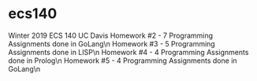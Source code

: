 # ecs140
Winter 2019 ECS 140 UC Davis
Homework #2 - 7 Programming Assignments done in GoLang\n
Homework #3 - 5 Programming Assignments done in LISP\n
Homework #4 - 4 Programming Assignments done in Prolog\n
Homework #5 - 4 Programming Assignments done in GoLang\n

